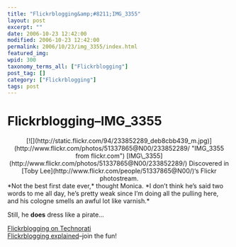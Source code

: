 ```yaml
---
title: "Flickrblogging&amp;#8211;IMG_3355"
layout: post
excerpt: ""
date: 2006-10-23 12:42:00
modified: 2006-10-23 12:42:00
permalink: 2006/10/23/img_3355/index.html
featured_img: 
wpid: 300
taxonomy_terms_all: ["Flickrblogging"]
post_tag: []
category: ["Flickrblogging"]
tags: post
---
```


# Flickrblogging&#8211;IMG_3355

<div align="center">[![](http://static.flickr.com/94/233852289_deb8cbb439_m.jpg)](http://www.flickr.com/photos/51337865@N00/233852289/ "IMG_3355 from flickr.com")  
[IMG\_3355](http://www.flickr.com/photos/51337865@N00/233852289/)  
Discovered in [Toby Lee](http://www.flickr.com/people/51337865@N00/)‘s Flickr photostream. </div>*Not the best first date ever,* thought Monica. *I don’t think he’s said two words to me all day, he’s pretty weak since I’m doing all the pulling here, and his cologne smells an awful lot like varnish.*

Still, he **does** dress like a pirate…

[Flickrblogging on Technorati](http://www.technorati.com/tags/flickrblogging)  
[Flickrblogging explained](http://tehipitetom.blogspot.com/2006/06/fun-games-random-flickr-blogging.html)–join the fun!